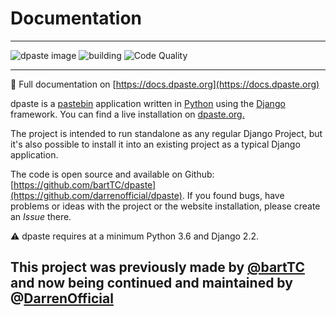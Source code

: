 # Documentation
---
![dpaste image](https://img.shields.io/pypi/v/dpaste.svg)
![building](https://travis-ci.org/bartTC/dpaste.svg?branch=master)
![Code Quality](https://api.codacy.com/project/badge/Grade/185cfbe9b4b447e59a40f816c4a5ebf4)

----

📖 Full documentation on [https://docs.dpaste.org](https://docs.dpaste.org)


dpaste is a [pastebin](https://en.wikipedia.org/wiki/Pastebin) application written in [Python](https://www.python.org/) using the [Django](https://www.djangoproject.com/) framework. You can find a live installation on [dpaste.org.](https://dpaste.org)

The project is intended to run standalone as any regular Django Project, but it's also possible to install it into an existing project as a typical Django application.


The code is open source and available on Github: [https://github.com/bartTC/dpaste](https://github.com/darrenofficial/dpaste). If you found bugs, have problems or ideas with the project or the website installation, please create an *Issue* there.

⚠️ dpaste requires at a minimum Python 3.6 and Django 2.2.

## This project was previously made by [@bartTC](https://github.com/bartTC) and now being continued and maintained by @[DarrenOfficial](https://github.com/DarrenOfficial)
